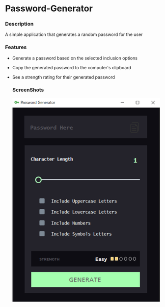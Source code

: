 # Password-Generator

### Description
A simple application that generates a random password for the user

### Features 
- Generate a password based on the selected inclusion options
- Copy the generated password to the computer's clipboard
- See a strength rating for their generated password

  ### ScreenShots
  <div>
    <img src = "src/Screenshot 2024-01-28 232142.png" >
  </div>
